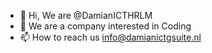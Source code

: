 - 👋 Hi, We are @DamianICTHRLM
- 👀 We are a company interested in Coding
- 📫 How to reach us info@damianictgsuite.nl

<!---
DamianICTHRLM/.github is a ✨ special ✨ repository because its `README.md` (this file) appears on your GitHub profile.
You can click the Preview link to take a look at your changes.
--->
